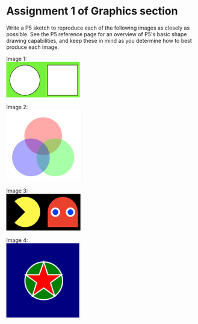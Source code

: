 # Assignment 1 of Graphics section
Write a P5 sketch to reproduce each of the following images as closely as possible. See the P5 reference page for an overview of P5's basic shape drawing capabilities, and keep these in mind as you determine how to best produce each image.  

Image 1:  
![alt text](imgs/image1.png)

Image 2:  
![alt text](imgs/image2.png)

Image 3:  
![alt text](imgs/image3.png)

Image 4:  
![alt text](imgs/image4.png)

